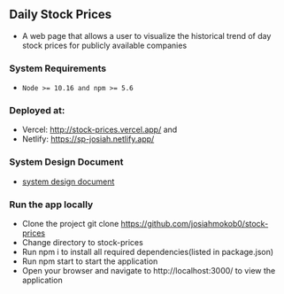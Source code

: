 ## Daily Stock Prices
  - A web page that allows a user to visualize the historical trend of day stock prices for publicly available companies

### System Requirements
  - `Node >= 10.16 and npm >= 5.6`

### Deployed at:
  - Vercel: http://stock-prices.vercel.app/ and
  - Netlify: https://sp-josiah.netlify.app/

### System Design Document
  - [system design document](./Design.md)

### Run the app locally
- Clone the project git clone https://github.com/josiahmokob0/stock-prices
- Change directory to stock-prices
- Run npm i to install all required dependencies(listed in package.json)
- Run npm start to start the application
- Open your browser and navigate to http://localhost:3000/ to view the application
